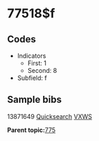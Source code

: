 # 77518$f

## Codes

-   Indicators
    -   First: 1
    -   Second: 8
-   Subfield: f

## Sample bibs

13871649 [Quicksearch](https://search.library.yale.edu/catalog/13871649) [VXWS](http://prodorbis.library.yale.edu:7014/vxws/GetHoldingsService?bibId=13871649)

**Parent topic:**[775](../../tags/775/775.md)

